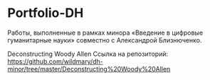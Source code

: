 # Portfolio-DH
Работы, выполненные в рамках минора «Введение в цифровые гуманитарные науки» совместно с Александрой Близнюченко.


Deconstructing Woody Allen
Ссылка на репозиторий: https://github.com/wildmary/dh-minor/tree/master/Deconstructing%20Woody%20Allen 
